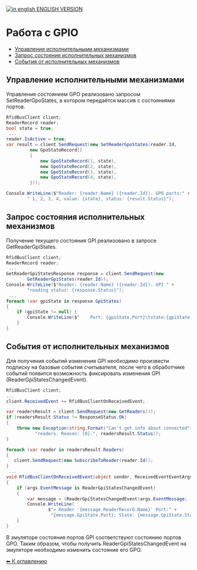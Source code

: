 [![in english](http://rfidcenter.ru/img/flag-uk.svg) ENGLISH VERSION](README_EN.md)

Работа с GPIO
=============

* [Управление исполнительными механизмами](#SetReaderGpoStates)
* [Запрос состояния исполнительных механизмов](#GetReaderGpiStates)
* [События от исполнительных механизмов](#ReaderGpiStatesChangedEvent)


<a name="SetReaderGpoStates"></a>Управление исполнительными механизмами
--------------------------------------
Управление состоянием GPO реализовано запросом SetReaderGpoStates, в котором передаётся массив с состояниями портов.

```cs
RfidBusClient client;
ReaderRecord reader;
bool state = true;
 ...
reader.IsActive = true;
var result = client.SendRequest(new SetReaderGpoStates(reader.Id,
         new GpoStateRecord[]
         {
             new GpoStateRecord(1, state),
             new GpoStateRecord(2, state),
             new GpoStateRecord(3, state),
             new GpoStateRecord(4, state),
         }));

Console.WriteLine($"Reader: {reader.Name} ({reader.Id}). GPO ports:" +
        " 1, 2, 3, 4, value: {state}, status: {result.Status}");
```

<a name="GetReaderGpiStates"></name>Запрос состояния исполнительных механизмов
------------------------------------------

Получение текущего состояния GPI реализовано в запросе GetReaderGpiStates.

```cs
RfidBusClient client;
ReaderRecord reader;
 ...
GetReaderGpiStatesResponse response = client.SendRequest(new
        GetReaderGpiStates(reader.Id));
Console.WriteLine($"Reader: {reader.Name} ({reader.Id}). GPI " +
        "reading status: {response.Status}");
 ...
foreach (var gpiState in response.GpiStates)
{
    if (gpiState != null) {
        Console.WriteLine($"    Port: {gpiState.Port}\tstate:{gpiState.State}");
    }
}
```

<a name="ReaderGpiStatesChangedEvent"></a>События от исполнительных механизмов
------------------------------------

Для получения событий изменения GPI необходимо произвести подписку на базовые события
считывателя, после чего в обработчике событий появится возможность фиксировать изменения
GPI (ReaderGpiStatesChangedEvent).

```cs
RfidBusClient client;
...
client.ReceivedEvent += RfidBusClientOnReceivedEvent;

var readersResult = client.SendRequest(new GetReaders());
if (readersResult.Status != ResponseStatus.Ok)
{
    throw new Exception(string.Format("Can't get info about connected"+
           "readers. Reason: {0}.", readersResult.Status));
}

foreach (var reader in readersResult.Readers)
{
   client.SendRequest(new SubscribeToReader(reader.Id));
}
 ...
void RfidBusClientOnReceivedEvent(object sender, ReceivedEventEventArgs args)
{
    if (args.EventMessage is ReaderGpiStatesChangedEvent)
    {
        var message = (ReaderGpiStatesChangedEvent)args.EventMessage;
        Console.WriteLine(
                $"> Reader '{message.ReaderRecord.Name}' Port:" +
                 "{message.GpiState.Port}; State: {message.GpiState.State}");
    }
}
```

В эмуляторе состояния портов GPI соответствуют состоянию портов GPO. Таким образом, чтобы
получить ReaderGpiStatesChangedEvent на эмуляторе необходимо изменить состояние его GPO.

[⬅ К оглавлению](../README.md)
